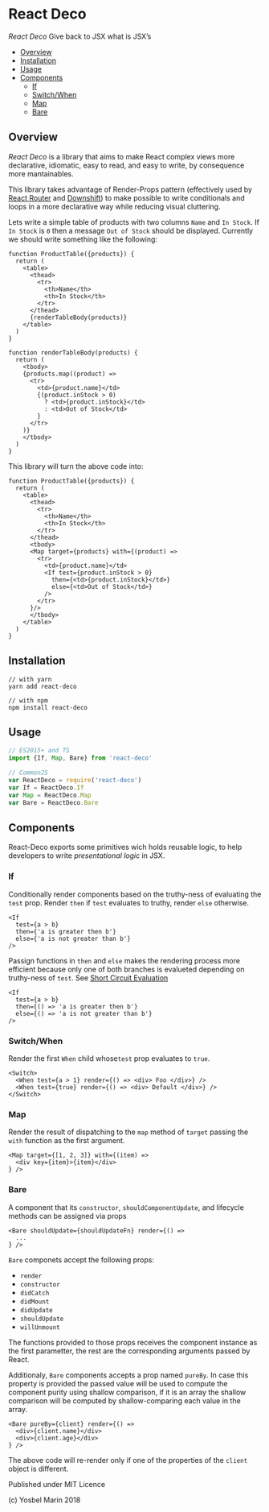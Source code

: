# React Deco

*React Deco* Give back to JSX what is JSX’s

* [Overview](#overview)
* [Installation](#installation)
* [Usage](#usage)
* [Components](#components)
  * [If](#if)
  * [Switch/When](#switch/when)
  * [Map](#map)
  * [Bare](#bare)

## Overview

*React Deco* is a library that aims to make React complex views more declarative, idiomatic, easy to read, and easy to write, by consequence more mantainables.

This library takes advantage of Render-Props pattern (effectively used by [React Router](https://reacttraining.com/react-router/web/api/Route) and [Downshift](https://github.com/paypal/downshift)) to make possible to write conditionals and loops in a more declarative way while reducing visual cluttering.

Lets write a simple table of products with two columns `Name` and `In Stock`. If `In Stock` is `0` then a message `Out of Stock` should be displayed. Currently we should write something like the following:

```tsx
function ProductTable({products}) {
  return (
    <table>
      <thead>
        <tr>
          <th>Name</th>
          <th>In Stock</th>
        </tr>
      </thead>
      {renderTableBody(products)}
    </table>
  )
}

function renderTableBody(products) {
  return (
    <tbody>
    {products.map((product) =>
      <tr>
        <td>{product.name}</td>
        {(product.inStock > 0)
          ? <td>{product.inStock}</td>
          : <td>Out of Stock</td>
        }
      </tr>
    )}
    </tbody>
  )
}
```

This library will turn the above code into:

```tsx
function ProductTable({products}) {
  return (
    <table>
      <thead>
        <tr>
          <th>Name</th>
          <th>In Stock</th>
        </tr>
      </thead>
      <tbody>
      <Map target={products} with={(product) =>
        <tr>
          <td>{product.name}</td>
          <If test={product.inStock > 0}
            then={<td>{product.inStock}</td>}
            else={<td>Out of Stock</td>}
          />
        </tr>
      }/>
      </tbody>
    </table>
  )
}
```

## Installation

```
// with yarn
yarn add react-deco

// with npm
npm install react-deco
```

## Usage

```ts
// ES2015+ and TS
import {If, Map, Bare} from 'react-deco'

// CommonJS
var ReactDeco = require('react-deco')
var If = ReactDeco.If
var Map = ReactDeco.Map
var Bare = ReactDeco.Bare
```

## Components

React-Deco exports some primitives wich holds reusable logic, to help developers to write *presentational logic* in JSX.

### If

Conditionally render components based on the truthy-ness of evaluating the `test` prop. Render `then` if `test` evaluates to truthy, render `else` otherwise.

```tsx
<If
  test={a > b}
  then={'a is greater then b'}
  else={'a is not greater than b'}
/>
```

Passign functions in `then` and `else` makes the rendering process more efficient because only one of both branches is evalueted depending on truthy-ness of `test`. See [Short Circuit Evaluation](https://en.wikipedia.org/wiki/Short-circuit_evaluation)
```tsx
<If
  test={a > b}
  then={() => 'a is greater then b'}
  else={() => 'a is not greater than b'}
/>
```

### Switch/When

Render the first `When` child whose`test` prop evaluates to `true`.

```tsx
<Switch>
  <When test={a > 1} render={() => <div> Foo </div>} />
  <When test={true} render={() => <div> Default </div>} />
</Switch>
```

### Map

Render the result of dispatching to the `map` method of `target` passing the `with` function as the first argument.

```tsx
<Map target={[1, 2, 3]} with={(item) =>
  <div key={item}>{item}</div>
} />
```

### Bare

A component that its `constructor`, `shouldComponentUpdate`, and lifecycle methods can be assigned via props

```tsx
<Bare shouldUpdate={shouldUpdateFn} render={() =>
  ...
} />
```

`Bare` componets accept the following props:

* `render`
* `constructor`
* `didCatch`
* `didMount`
* `didUpdate`
* `shouldUpdate`
* `willUnmount`

The functions provided to those props receives the component instance as the first parametter, the rest are the corresponding arguments passed by React.

Additionaly, `Bare` components accepts a prop named `pureBy`. In case this property is provided the passed value will be used to compute the component purity using shallow comparison, if it is an array the shallow comparison will be computed by shallow-comparing each value in the array.

```tsx
<Bare pureBy={client} render={() =>
  <div>{client.name}</div>
  <div>{client.age}</div>
} />
```

The above code will re-render only if one of the properties of the `client` object is different.


Published under MIT Licence

(c) Yosbel Marin 2018